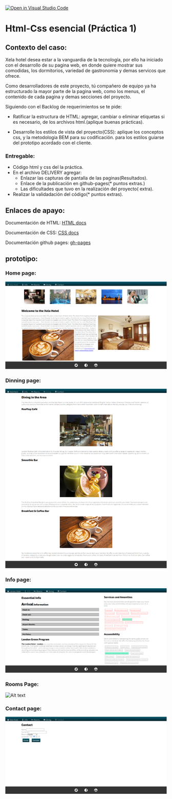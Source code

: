 [![Open in Visual Studio Code](https://classroom.github.com/assets/open-in-vscode-f059dc9a6f8d3a56e377f745f24479a46679e63a5d9fe6f495e02850cd0d8118.svg)](https://classroom.github.com/online_ide?assignment_repo_id=7319735&assignment_repo_type=AssignmentRepo)
# Html-Css esencial (Práctica 1)

## Contexto del caso:
Xela hotel desea estar a la vanguardia de la tecnología, por ello ha iniciado con el desarrollo de su pagina web, en donde quiere mostrar sus comodidas, los dormitorios, variedad de gastronomia y demas servicos que ofrece.


Como desarrolladores de este proyecto, tú compañero de equipo ya ha estructurado la mayor parte de la pagina web, como los  menus, el contenido de cada pagina y demas secciones del proyecto. 

Siguiendo con el Backlog de requerimientos se te pide:

- Ratificar la estructura de HTML: agregar, cambiar o eliminar etiquetas si es necesario, de los archivos html.(aplique buenas prácticas).

- Desarrolle los estilos de vista del proyecto(CSS): aplique los conceptos css, y la metodologia BEM para su codificación.  para los estilos guiarse del prototipo acordado con el cliente.


### Entregable:
- Código html y css del la práctica.
- En el archivo DELIVERY agregar:
    - Enlazar las capturas de pantalla de las paginas(Resultados).
    - Enlace de la publicación en github-pages(* puntos extras.)
    - Las dificultades que tuvo en la realización del proyecto( extra).
- Realizar la validadación del código(* puntos extras).



## Enlaces de apayo:

Documentación de HTML:
[HTML docs ](https://developer.mozilla.org/es/docs/Web/HTML)

Documentación de CSS:
[CSS docs](https://developer.mozilla.org/es/docs/Learn/CSS)

Documentación github pages:
[gh-pages](https://docs.github.com/es/pages/getting-started-with-github-pages/creating-a-github-pages-site)

## prototipo:
### Home page:
![Alt text](./assets/prototype/index.png "home page")


### Dinning page:
![Alt text](./assets/prototype/dinning.png "dinning page")

### Info page:
![Alt text](./assets/prototype/info.png "info page")

### Rooms Page: 
![Alt text](./assets/prototype/rooms.png "rooms page")

### Contact page: 
![Alt text](./assets/prototype/contact.png "contact page")
